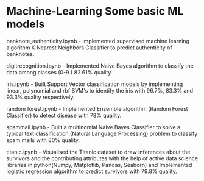 # Machine-Learning Some basic ML models
banknote_authenticity.ipynb - Implemented supervised machine learning algorithm K Nearest Neighbors Classifier to predict authenticity of banknotes. 

digitrecognition.ipynb - Implemented Naive Bayes algorithm to classify the data among classes (0-9 ) 82.61% quality.

iris.ipynb - Built Support Vector classification models by implementing linear, polynomial and rbf SVM's to identify the iris with 96.7%, 83.3% and 93.3% quality respectively.

random forest.ipynb - Implemented Ensemble algorithm (Random Forest Classifier) to detect disease with 78% quality.

spammail.ipynb - Built a multinomial Naive Bayes Classifier to solve a typical text classification (Natural Language Processing) problem to classify spam mails with 80% quality.

titanic.ipynb - Visualised the Titanic dataset to draw inferences about the survivors and the contributing attributes with the help of active data science libraries in python(Numpy, Matplotlib, Pandas, Seaborn) and Implemented logistic regression algorithm to predict survivors with 79.8% quality. 
